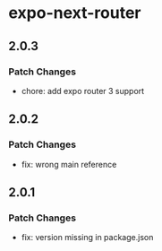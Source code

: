# expo-next-router

## 2.0.3

### Patch Changes

- chore: add expo router 3 support

## 2.0.2

### Patch Changes

- fix: wrong main reference

## 2.0.1

### Patch Changes

- fix: version missing in package.json
